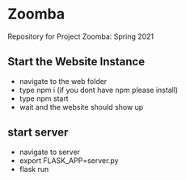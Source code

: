 
# Zoomba
Repository for Project Zoomba: Spring 2021

## Start the Website Instance
- navigate to the web folder
- type npm i (if you dont have npm please install)
- type npm start
- wait and the website should show up

## start server
- navigate to server
- export FLASK_APP=server.py
- flask run

